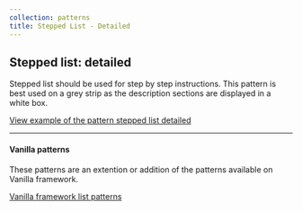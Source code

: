 ```yaml
---
collection: patterns
title: Stepped List - Detailed
---
```


## Stepped list: detailed

Stepped list should be used for step by step instructions. This pattern is best
used on a grey strip as the description sections are displayed in a white box.

<a href="https://vanilla-framework.github.io/vanilla-brochure-theme/examples/patterns/lists/stepped-list-detailed/"
  class="js-example">
  View example of the pattern stepped list detailed
</a>

---

#### Vanilla patterns

These patterns are an extention or addition of the patterns available on Vanilla
framework.

[Vanilla framework list patterns](https://docs.vanillaframework.io/en/patterns/lists)

